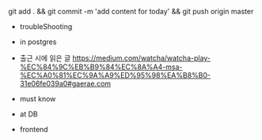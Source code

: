 

git add . && git commit -m 'add content for today' && git push origin master

- troubleShooting


- in postgres


- 출근 시에 읽은 글 
https://medium.com/watcha/watcha-play-%EC%84%9C%EB%B9%84%EC%8A%A4-msa-%EC%A0%81%EC%9A%A9%ED%95%98%EA%B8%B0-31e06fe039a0#gaerae.com

- must know 




- at DB 


- frontend


